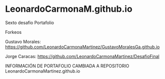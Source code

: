 # LeonardoCarmonaM.github.io
Sexto desafio
Portafolio

Forkeos

Gustavo Morales:
https://github.com/LeonardoCarmonaMartinez/GustavoMoralesGa.github.io

Jorge Caracas:
https://github.com/LeonardoCarmonaMartinez/DesafioFinal

INFORMACIÓN DE PORTAFOLIO CAMBIADA A REPOSITORIO LeonardoCarmonaMartinez.github.io
